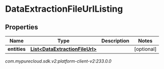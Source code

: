 # DataExtractionFileUrlListing


## Properties

| Name | Type | Description | Notes |
| ------------ | ------------- | ------------- | ------------- |
| **entities** | [**List&lt;DataExtractionFileUrl&gt;**](DataExtractionFileUrl) |  |  [optional] |




_com.mypurecloud.sdk.v2:platform-client-v2:233.0.0_
